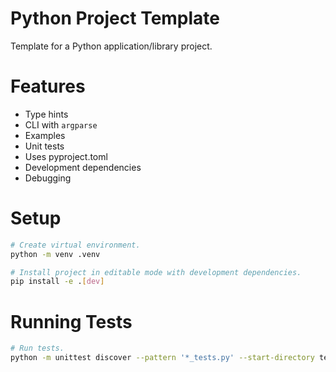 # Python Project Template
Template for a Python application/library project.


# Features
- Type hints
- CLI with `argparse`
- Examples
- Unit tests
- Uses pyproject.toml
- Development dependencies
- Debugging


# Setup
```sh
# Create virtual environment.
python -m venv .venv

# Install project in editable mode with development dependencies.
pip install -e .[dev]
```


# Running Tests
```sh
# Run tests.
python -m unittest discover --pattern '*_tests.py' --start-directory tests/ --verbose
```